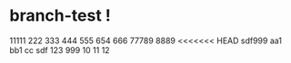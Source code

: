 # branch-test !
11111
222
333
444
555
654
666
77789
8889
<<<<<<< HEAD
sdf999
aa1
bb1
cc
sdf
123
999
10
11
12
